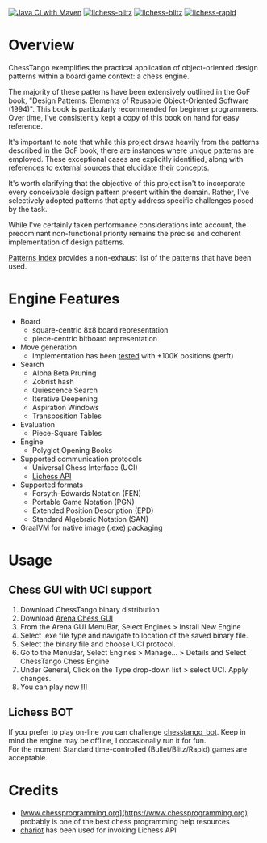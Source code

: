 [![Java CI with Maven](https://github.com/mcoria/chesstango/actions/workflows/maven.yml/badge.svg)](https://github.com/mcoria/chesstango/actions/workflows/maven.yml)
[![lichess-blitz](https://lichess-shield.vercel.app/api?username=chesstango_bot&format=bullet)](https://lichess.org/@/chesstango_bot/perf/bullet)
[![lichess-blitz](https://lichess-shield.vercel.app/api?username=chesstango_bot&format=blitz)](https://lichess.org/@/chesstango_bot/perf/blitz)
[![lichess-rapid](https://lichess-shield.vercel.app/api?username=chesstango_bot&format=rapid)](https://lichess.org/@/chesstango_bot/perf/rapid)


# Overview
ChessTango exemplifies the practical application of object-oriented design patterns within a board game context: a chess engine.

The majority of these patterns have been extensively outlined in the GoF book, "Design Patterns: Elements of Reusable Object-Oriented Software (1994)". This book is particularly recommended for beginner programmers. Over time, I've consistently kept a copy of this book on hand for easy reference.

It's important to note that while this project draws heavily from the patterns described in the GoF book, there are instances where unique patterns are employed. These exceptional cases are explicitly identified, along with references to external sources that elucidate their concepts.

It's worth clarifying that the objective of this project isn't to incorporate every conceivable design pattern present within the domain. Rather, I've selectively adopted patterns that aptly address specific challenges posed by the task.

While I've certainly taken performance considerations into account, the predominant non-functional priority remains the precise and coherent implementation of design patterns.

[Patterns Index](docs/PatternIndex.md) provides a non-exhaust list of the patterns that have been used.

# Engine Features
- Board
  - square-centric 8x8 board representation
  - piece-centric bitboard representation
- Move generation 
  - Implementation has been [tested](PerftMainTestSuiteResult.txt) with +100K positions (perft)
- Search
  - Alpha Beta Pruning
  - Zobrist hash
  - Quiescence Search
  - Iterative Deepening
  - Aspiration Windows
  - Transposition Tables
- Evaluation
  - Piece-Square Tables
- Engine
  - Polyglot Opening Books
- Supported communication protocols
  - Universal Chess Interface (UCI)
  - [Lichess API](https://lichess.org/api)
- Supported formats
  - Forsyth–Edwards Notation (FEN)
  - Portable Game Notation (PGN)
  - Extended Position Description (EPD)
  - Standard Algebraic Notation (SAN)
- GraalVM for native image (.exe) packaging  

# Usage

## Chess GUI with UCI support
1. Download ChessTango binary distribution
2. Download [Arena Chess GUI](http://www.playwitharena.de/)
3. From the Arena GUI MenuBar, Select Engines > Install New Engine
4. Select .exe file type and navigate to location of the saved binary file.
5. Select the binary file and choose UCI protocol.
6. Go to the MenuBar, Select Engines > Manage... > Details and Select ChessTango Chess Engine
7. Under General, Click on the Type drop-down list > select UCI. Apply changes.
8. You can play now !!!


## Lichess BOT
If you prefer to play on-line you can challenge [chesstango_bot](https://lichess.org/@/chesstango_bot).
Keep in mind the engine may be offline, I occasionally run it for fun.  
For the moment Standard time-controlled (Bullet/Blitz/Rapid) games are acceptable.


# Credits
- [www.chessprogramming.org](https://www.chessprogramming.org) probably is one of the best chess programming help resources
- [chariot](https://github.com/tors42/chariot) has been used for invoking Lichess API

